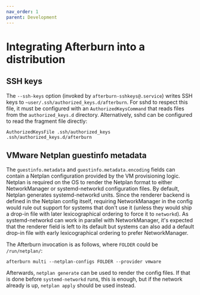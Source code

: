 ```yaml
---
nav_order: 1
parent: Development
---
```


# Integrating Afterburn into a distribution

## SSH keys

The `--ssh-keys` option (invoked by `afterburn-sshkeys@.service`) writes SSH keys to `~user/.ssh/authorized_keys.d/afterburn`.
For sshd to respect this file, it must be configured with an `AuthorizedKeysCommand` that reads files from the `authorized_keys.d` directory.
Alternatively, sshd can be configured to read the fragment file directly:

```
AuthorizedKeysFile .ssh/authorized_keys .ssh/authorized_keys.d/afterburn
```

## VMware Netplan guestinfo metadata

The `guestinfo.metadata` and `guestinfo.metadata.encoding` fields can contain a Netplan configuration provided by the VM provisioning logic.
Netplan is required on the OS to render the Netplan format to either NetworkManager or systemd-networkd configuration files. By default, Netplan generates systemd-networkd units. Since the renderer backend is defined in the Netplan config itself, requiring NetworkManager in the config would rule out support for systems that don't use it (unless they would ship a drop-in file with later lexicographical ordering to force it to `networkd`). As systemd-networkd can work in parallel with NetworkManager, it's expected that the renderer field is left to its default but systems can also add a default drop-in file with early lexicographical ordering to prefer NetworkManager.

The Afterburn invocation is as follows, where `FOLDER` could be `/run/netplan/`:

```
afterburn multi --netplan-configs FOLDER --provider vmware
```

Afterwards, `netplan generate` can be used to render the config files. If that is done before `systemd-networkd` runs, this is enough, but if the network already is up, `netplan apply` should be used instead.
